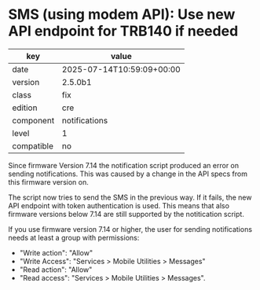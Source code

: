 [//]: # (werk v2)
# SMS (using modem API): Use new API endpoint for TRB140 if needed

key        | value
---------- | ---
date       | 2025-07-14T10:59:09+00:00
version    | 2.5.0b1
class      | fix
edition    | cre
component  | notifications
level      | 1
compatible | no

Since firmware Version 7.14 the notification script produced an error on
sending notifications.
This was caused by a change in the API specs from this firmware version on.

The script now tries to send the SMS in the previous way. If it fails, the new
API endpoint with token authentication is used.
This means that also firmware versions below 7.14 are still supported by the
notitication script.

If you use firmware version 7.14 or higher, the user for sending notifications
needs at least a group with permissions:

- "Write action": "Allow"
- "Write Access": "Services > Mobile Utilities > Messages"
- "Read action": "Allow"
- "Read access": "Services > Mobile Utilities > Messages".
